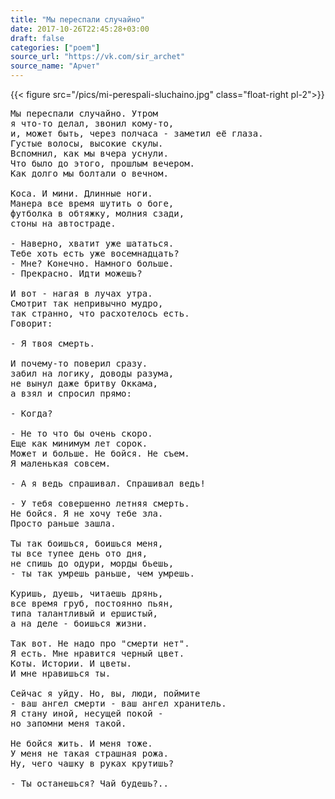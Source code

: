 ```yaml
---
title: "Мы переспали случайно"
date: 2017-10-26T22:45:28+03:00
draft: false
categories: ["poem"]
source_url: "https://vk.com/sir_archet"
source_name: "Арчет"
---
```

<!--more-->

{{< figure src="/pics/mi-perespali-sluchaino.jpg" class="float-right pl-2">}}

<pre>
Мы переспали случайно. Утром
я что-то делал, звонил кому-то,
и, может быть, через полчаса - заметил её глаза.
Густые волосы, высокие скулы.
Вспомнил, как мы вчера уснули.
Что было до этого, прошлым вечером.
Как долго мы болтали о вечном.

Коса. И мини. Длинные ноги.
Манера все время шутить о боге,
футболка в обтяжку, молния сзади,
стоны на автостраде.

- Наверно, хватит уже шататься.
Тебе хоть есть уже восемнадцать?
- Мне? Конечно. Намного больше.
- Прекрасно. Идти можешь?

И вот - нагая в лучах утра.
Смотрит так непривычно мудро,
так странно, что расхотелось есть.
Говорит:

- Я твоя смерть.

И почему-то поверил сразу.
забил на логику, доводы разума,
не вынул даже бритву Оккама,
а взял и спросил прямо:

- Когда?

- Не то что бы очень скоро.
Еще как минимум лет сорок.
Может и больше. Не бойся. Не съем.
Я маленькая совсем.

- А я ведь спрашивал. Спрашивал ведь!

- У тебя совершенно летняя смерть.
Не бойся. Я не хочу тебе зла.
Просто раньше зашла.

Ты так боишься, боишься меня,
ты все тупее день ото дня,
не спишь до одури, морды бьешь,
- ты так умрешь раньше, чем умрешь.

Куришь, дуешь, читаешь дрянь,
все время груб, постоянно пьян,
типа талантливый и ершистый,
а на деле - боишься жизни.

Так вот. Не надо про "смерти нет".
Я есть. Мне нравится черный цвет.
Коты. Истории. И цветы.
И мне нравишься ты.

Сейчас я уйду. Но, вы, люди, поймите
- ваш ангел смерти - ваш ангел хранитель.
Я стану иной, несущей покой -
но запомни меня такой.

Не бойся жить. И меня тоже.
У меня не такая страшная рожа.
Ну, чего чашку в руках крутишь?

- Ты останешься? Чай будешь?..
</pre>
